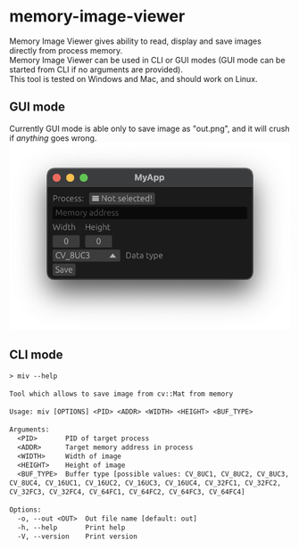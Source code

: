 # memory-image-viewer

Memory Image Viewer gives ability to read, display and save images directly
from process memory.\
Memory Image Viewer can be used in CLI or GUI modes (GUI mode can be started
from CLI if no arguments are provided).\
This tool is tested on Windows and Mac, and should work on Linux.

## GUI mode

Currently GUI mode is able only to save image as "out.png", and it will crush
if _anything_ goes wrong.\
![miv GUI](/assets/interface.png)

## CLI mode

```
> miv --help

Tool which allows to save image from cv::Mat from memory

Usage: miv [OPTIONS] <PID> <ADDR> <WIDTH> <HEIGHT> <BUF_TYPE>

Arguments:
  <PID>       PID of target process
  <ADDR>      Target memory address in process
  <WIDTH>     Width of image
  <HEIGHT>    Height of image
  <BUF_TYPE>  Buffer type [possible values: CV_8UC1, CV_8UC2, CV_8UC3, CV_8UC4, CV_16UC1, CV_16UC2, CV_16UC3, CV_16UC4, CV_32FC1, CV_32FC2, CV_32FC3, CV_32FC4, CV_64FC1, CV_64FC2, CV_64FC3, CV_64FC4]

Options:
  -o, --out <OUT>  Out file name [default: out]
  -h, --help       Print help
  -V, --version    Print version
```
